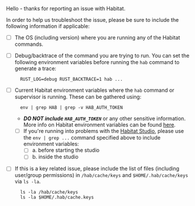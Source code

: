Hello - thanks for reporting an issue with Habitat.

In order to help us troubleshoot the issue, please be sure to include the following information if applicable:

- [ ] The OS (including version) where you are running any of the Habitat commands.
- [ ] Debug/backtrace of the command you are trying to run. You can set the following environment variables before running the `hab` command to generate a trace:

		RUST_LOG=debug RUST_BACKTRACE=1 hab ...
		
- [ ] Current Habitat environment variables where the `hab` command or supervisor is running.  These can be gathered using:

		env | grep HAB | grep -v HAB_AUTH_TOKEN

	- ***DO NOT include `HAB_AUTH_TOKEN`*** or any other sensitive information. More info on Habitat environment variables can be found [here](https://www.habitat.sh/docs/reference/environment-vars/).
	- [ ] If you're running into problems with the [Habitat Studio](https://www.habitat.sh/docs/concepts-studio/), please use the `env | grep ...` command specified above to include environment variables:
		- [ ] a. before starting the studio
		- [ ] b. inside the studio

- [ ] If this is a key related issue, please include the list of files (including user/group permissions) in `/hab/cache/keys` and `$HOME/.hab/cache/keys` via `ls -la`.

		ls -la /hab/cache/keys
		ls -la $HOME/.hab/cache.keys



